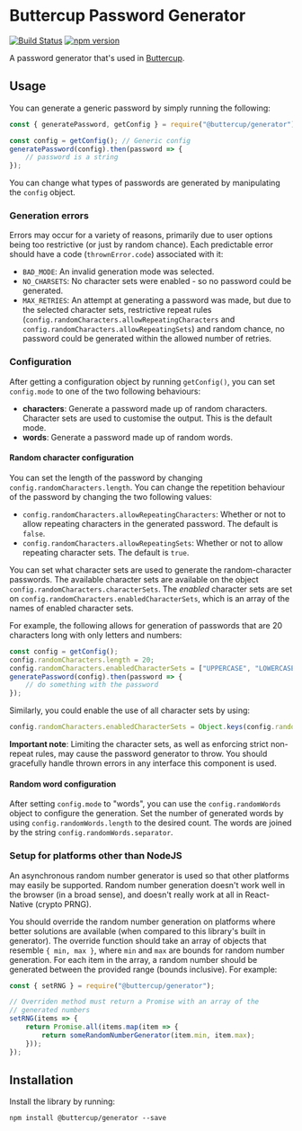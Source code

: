 # Buttercup Password Generator 

[![Build Status](https://travis-ci.org/buttercup/buttercup-generator.svg?branch=master)](https://travis-ci.org/buttercup/buttercup-generator) [![npm version](https://badge.fury.io/js/%40buttercup%2Fgenerator.svg)](https://www.npmjs.com/package/@buttercup/generator)

A password generator that's used in [Buttercup](https://github.com/buttercup).

## Usage
You can generate a generic password by simply running the following:

```javascript
const { generatePassword, getConfig } = require("@buttercup/generator");

const config = getConfig(); // Generic config
generatePassword(config).then(password => {
    // password is a string
});
```

You can change what types of passwords are generated by manipulating the `config` object.

### Generation errors
Errors may occur for a variety of reasons, primarily due to user options being too restrictive (or just by random chance). Each predictable error should have a code (`thrownError.code`) associated with it:

 * `BAD_MODE`: An invalid generation mode was selected.
 * `NO_CHARSETS`: No character sets were enabled - so no password could be generated.
 * `MAX_RETRIES`: An attempt at generating a password was made, but due to the selected character sets, restrictive repeat rules (`config.randomCharacters.allowRepeatingCharacters` and `config.randomCharacters.allowRepeatingSets`) and random chance, no password could be generated within the allowed number of retries.

### Configuration
After getting a configuration object by running `getConfig()`, you can set `config.mode` to one of the two following behaviours:

 * **characters**: Generate a password made up of random characters. Character sets are used to customise the output. This is the default mode.
 * **words**: Generate a password made up of random words.

#### Random character configuration
You can set the length of the password by changing `config.randomCharacters.length`. You can change the repetition behaviour of the password by changing the two following values:

 * `config.randomCharacters.allowRepeatingCharacters`: Whether or not to allow repeating characters in the generated password. The default is `false`.
 * `config.randomCharacters.allowRepeatingSets`: Whether or not to allow repeating character sets. The default is `true`.

You can set what character sets are used to generate the random-character passwords. The available character sets are available on the object `config.randomCharacters.characterSets`. The _enabled_ character sets are set on `config.randomCharacters.enabledCharacterSets`, which is an array of the names of enabled character sets.

For example, the following allows for generation of passwords that are 20 characters long with only letters and numbers:

```javascript
const config = getConfig();
config.randomCharacters.length = 20;
config.randomCharacters.enabledCharacterSets = ["UPPERCASE", "LOWERCASE", "DIGITS"];
generatePassword(config).then(password => {
    // do something with the password
});
```

Similarly, you could enable the use of all character sets by using:

```javascript
config.randomCharacters.enabledCharacterSets = Object.keys(config.randomCharacters.characterSets);
```

**Important note**: Limiting the character sets, as well as enforcing strict non-repeat rules, may cause the password generator to throw. You should gracefully handle thrown errors in any interface this component is used.

#### Random word configuration
After setting `config.mode` to "words", you can use the `config.randomWords` object to configure the generation. Set the number of generated words by using `config.randomWords.length` to the desired count. The words are joined by the string `config.randomWords.separator`.

### Setup for platforms other than NodeJS
An asynchronous random number generator is used so that other platforms may easily be supported. Random number generation doesn't work well in the browser (in a broad sense), and doesn't really work at all in React-Native (crypto PRNG).

You should override the random number generation on platforms where better solutions are available (when compared to this library's built in generator). The override function should take an array of objects that resemble `{ min, max }`, where `min` and `max` are bounds for random number generation. For each item in the array, a random number should be generated between the provided range (bounds inclusive). For example:

```javascript
const { setRNG } = require("@buttercup/generator");

// Overriden method must return a Promise with an array of the
// generated numbers
setRNG(items => {
    return Promise.all(items.map(item => {
        return someRandomNumberGenerator(item.min, item.max);
    }));
});
```

## Installation
Install the library by running:

```shell
npm install @buttercup/generator --save
```
